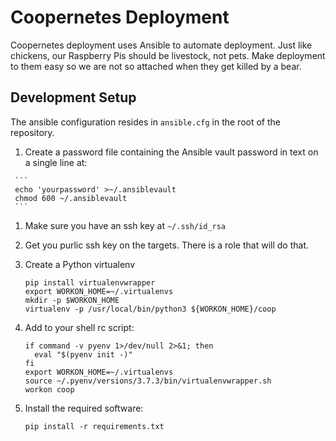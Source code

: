 # Coopernetes Deployment

Coopernetes deployment uses Ansible to automate deployment. Just like chickens,
our Raspberry Pis should be livestock, not pets. Make deployment to them easy
so we are not so attached when they get killed by a bear.

## Development Setup

  The ansible configuration resides in `ansible.cfg` in the root of the repository.

  1.  Create a password file containing the Ansible vault password in text on a single line at:

     ```
     echo 'yourpassword' >~/.ansiblevault
     chmod 600 ~/.ansiblevault
     ```

  1. Make sure you have an ssh key at `~/.ssh/id_rsa`

  1. Get you purlic ssh key on the targets. There is a role that
     will do that.

  1. Create a Python virtualenv
     ```
     pip install virtualenvwrapper
     export WORKON_HOME=~/.virtualenvs
     mkdir -p $WORKON_HOME
     virtualenv -p /usr/local/bin/python3 ${WORKON_HOME}/coop
     ```

  1. Add to your shell rc script:
     ```
     if command -v pyenv 1>/dev/null 2>&1; then
       eval "$(pyenv init -)"
     fi
     export WORKON_HOME=~/.virtualenvs
     source ~/.pyenv/versions/3.7.3/bin/virtualenvwrapper.sh
     workon coop
     ```

  1. Install the required software:
     ```
     pip install -r requirements.txt
     ```
